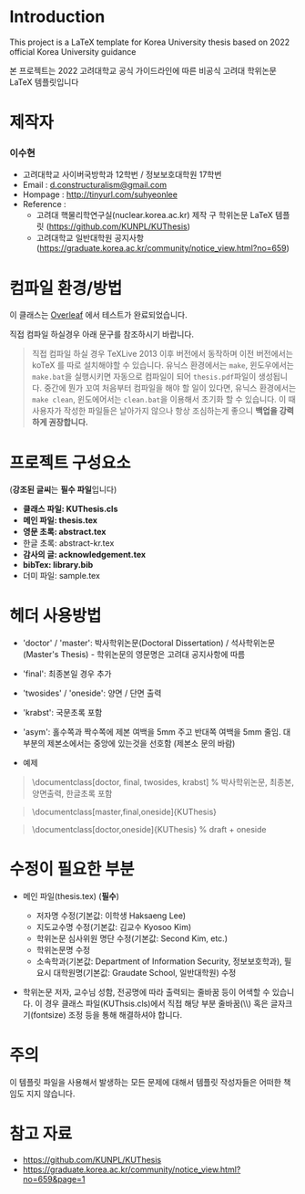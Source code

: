 Introduction
========
This project is a LaTeX template for Korea University thesis based on 2022 official Korea University guidance

본 프로젝트는 2022 고려대학교 공식 가이드라인에 따른 비공식 고려대 학위논문 LaTeX 템플릿입니다




제작자
========

### 이수현
* 고려대학교 사이버국방학과 12학번 / 정보보호대학원 17학번 
* Email : d.constructuralism@gmail.com
* Hompage : http://tinyurl.com/suhyeonlee
* Reference :
  * 고려대 핵물리학연구실(nuclear.korea.ac.kr) 제작 구 학위논문 LaTeX 템플릿 (https://github.com/KUNPL/KUThesis)
  * 고려대학교 일반대학원 공지사항 (https://graduate.korea.ac.kr/community/notice_view.html?no=659)



컴파일 환경/방법
===========

이 클래스는 [Overleaf](http://overleaf.com) 에서 테스트가 완료되었습니다.

직접 컴파일 하실경우 아래 문구를 참조하시기 바랍니다.
> 직접 컴파일 하실 경우 TeXLive 2013 이후 버전에서 동작하며 이전 버전에서는 koTeX 를 따로 설치해야할 수 있습니다. 
> 유닉스 환경에서는 `make`, 윈도우에서는 `make.bat`을 실행시키면 자동으로 컴파일이 되어 `thesis.pdf`파일이 생성됩니다. 중간에 뭔가 꼬여 처음부터 컴파일을 해야 할 일이 있다면, 유닉스 환경에서는 `make clean`, 윈도에어서는 `clean.bat`을 이용해서 초기화 할 수 있습니다. 이 때 사용자가 작성한 파일들은 날아가지 않으나 항상 조심하는게 좋으니 **백업을 강력하게 권장합니다.**




프로젝트 구성요소
=======================

(**강조된 글씨**는 **필수 파일**입니다)
* **클래스 파일: KUThesis.cls**
* **메인 파일: thesis.tex**
* **영문 초록: abstract.tex**
* 한글 초록: abstract-kr.tex
* **감사의 글: acknowledgement.tex**
* **bibTex: library.bib**
* 더미 파일: sample.tex


헤더 사용방법
====================

* 'doctor' / 'master': 박사학위논문(Doctoral Dissertation) / 석사학위논문(Master's Thesis) - 학위논문의 영문명은 고려대 공지사항에 따름
* 'final': 최종본일 경우 추가
* 'twosides' / 'oneside': 양면 / 단면 출력
* 'krabst': 국문초록 포함
* 'asym': 홀수쪽과 짝수쪽에 제본 여백을 5mm 주고 반대쪽 여백을 5mm 줄임. 대부분의 제본소에서는 중앙에 있는것을 선호함 (제본소 문의 바람)

* 예제
> \documentclass[doctor, final, twosides, krabst]     % 박사학위논문, 최종본, 양면출력, 한글초록 포함

> \documentclass[master,final,oneside]{KUThesis}

> \documentclass[doctor,oneside]{KUThesis}            % draft + oneside



수정이 필요한 부분
=====================

* 메인 파일(thesis.tex) (**필수**)
  * 저자명 수정(기본값: 이학생 Haksaeng Lee)
  * 지도교수명 수정(기본값: 김교수 Kyosoo Kim)
  * 학위논문 심사위원 명단 수정(기본값: Second Kim, etc.)
  * 학위논문명 수정
  * 소속학과(기본값: Department of Information Security, 정보보호학과), 필요시 대학원명(기본값: Graudate School, 일반대학원) 수정

* 학위논문 저자, 교수님 성함, 전공명에 따라 출력되는 줄바꿈 등이 어색할 수 있습니다. 이 경우 클래스 파일(KUThsis.cls)에서 직접 해당 부분 줄바꿈(\\\\) 혹은 글자크기(fontsize) 조정 등을 통해 해결하셔야 합니다.



주의
====

이 템플릿 파일을 사용해서 발생하는 모든 문제에 대해서 템플릿 작성자들은 어떠한 책임도 지지 않습니다.

참고 자료
=========

* https://github.com/KUNPL/KUThesis
* https://graduate.korea.ac.kr/community/notice_view.html?no=659&page=1

